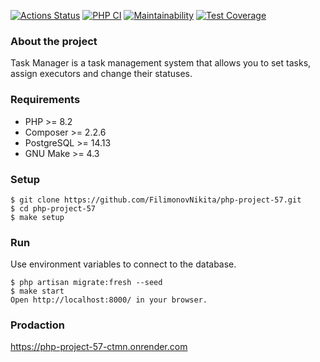 [![Actions Status](https://github.com/FilimonovNikita/php-project-57/actions/workflows/hexlet-check.yml/badge.svg)](https://github.com/FilimonovNikita/php-project-57/actions)
[![PHP CI](https://github.com/FilimonovNikita/php-project-57/actions/workflows/phpci.yml/badge.svg)](https://github.com/FilimonovNikita/php-project-57/actions/workflows/phpci.yml)
[![Maintainability](https://api.codeclimate.com/v1/badges/074f42913487f2c89e42/maintainability.svg)](https://codeclimate.com/github/FilimonovNikita/php-project-57/maintainability)
[![Test Coverage](https://api.codeclimate.com/v1/badges/074f42913487f2c89e42/test_coverage.svg)](https://codeclimate.com/github/FilimonovNikita/php-project-57/test_coverage)



### About the project
Task Manager is a task management system that allows you to set tasks, assign executors and change their statuses.

### Requirements
* PHP >= 8.2
* Composer >= 2.2.6
* PostgreSQL >= 14.13
* GNU Make >= 4.3

### Setup
```
$ git clone https://github.com/FilimonovNikita/php-project-57.git
$ cd php-project-57
$ make setup
```

### Run
Use environment variables to connect to the database.

```
$ php artisan migrate:fresh --seed
$ make start
Open http://localhost:8000/ in your browser.
```

### Prodaction
https://php-project-57-ctmn.onrender.com